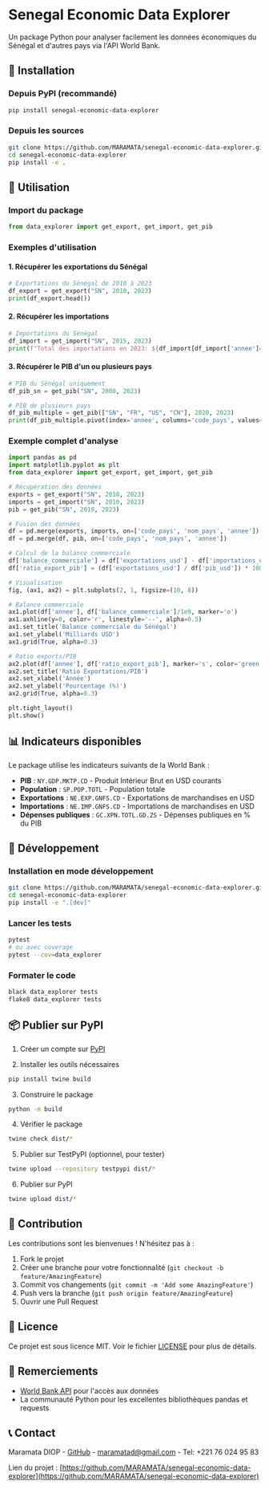 # Senegal Economic Data Explorer

Un package Python pour analyser facilement les données économiques du Sénégal et d'autres pays via l'API World Bank.

## 🚀 Installation

### Depuis PyPI (recommandé)
```bash
pip install senegal-economic-data-explorer
```

### Depuis les sources
```bash
git clone https://github.com/MARAMATA/senegal-economic-data-explorer.git
cd senegal-economic-data-explorer
pip install -e .
```

## 📖 Utilisation

### Import du package
```python
from data_explorer import get_export, get_import, get_pib
```

### Exemples d'utilisation

#### 1. Récupérer les exportations du Sénégal
```python
# Exportations du Sénégal de 2010 à 2023
df_export = get_export("SN", 2010, 2023)
print(df_export.head())
```

#### 2. Récupérer les importations
```python
# Importations du Sénégal
df_import = get_import("SN", 2015, 2023)
print(f"Total des importations en 2023: ${df_import[df_import['annee']==2023]['importations_usd'].values[0]:,.0f}")
```

#### 3. Récupérer le PIB d'un ou plusieurs pays
```python
# PIB du Sénégal uniquement
df_pib_sn = get_pib("SN", 2000, 2023)

# PIB de plusieurs pays
df_pib_multiple = get_pib(["SN", "FR", "US", "CN"], 2020, 2023)
print(df_pib_multiple.pivot(index='annee', columns='code_pays', values='pib_usd'))
```

### Exemple complet d'analyse
```python
import pandas as pd
import matplotlib.pyplot as plt
from data_explorer import get_export, get_import, get_pib

# Récupération des données
exports = get_export("SN", 2010, 2023)
imports = get_import("SN", 2010, 2023)
pib = get_pib("SN", 2010, 2023)

# Fusion des données
df = pd.merge(exports, imports, on=['code_pays', 'nom_pays', 'annee'])
df = pd.merge(df, pib, on=['code_pays', 'nom_pays', 'annee'])

# Calcul de la balance commerciale
df['balance_commerciale'] = df['exportations_usd'] - df['importations_usd']
df['ratio_export_pib'] = (df['exportations_usd'] / df['pib_usd']) * 100

# Visualisation
fig, (ax1, ax2) = plt.subplots(2, 1, figsize=(10, 8))

# Balance commerciale
ax1.plot(df['annee'], df['balance_commerciale']/1e9, marker='o')
ax1.axhline(y=0, color='r', linestyle='--', alpha=0.5)
ax1.set_title('Balance commerciale du Sénégal')
ax1.set_ylabel('Milliards USD')
ax1.grid(True, alpha=0.3)

# Ratio exports/PIB
ax2.plot(df['annee'], df['ratio_export_pib'], marker='s', color='green')
ax2.set_title('Ratio Exportations/PIB')
ax2.set_xlabel('Année')
ax2.set_ylabel('Pourcentage (%)')
ax2.grid(True, alpha=0.3)

plt.tight_layout()
plt.show()
```

## 📊 Indicateurs disponibles

Le package utilise les indicateurs suivants de la World Bank :

- **PIB** : `NY.GDP.MKTP.CD` - Produit Intérieur Brut en USD courants
- **Population** : `SP.POP.TOTL` - Population totale
- **Exportations** : `NE.EXP.GNFS.CD` - Exportations de marchandises en USD
- **Importations** : `NE.IMP.GNFS.CD` - Importations de marchandises en USD
- **Dépenses publiques** : `GC.XPN.TOTL.GD.ZS` - Dépenses publiques en % du PIB

## 🔧 Développement

### Installation en mode développement
```bash
git clone https://github.com/MARAMATA/senegal-economic-data-explorer.git
cd senegal-economic-data-explorer
pip install -e ".[dev]"
```

### Lancer les tests
```bash
pytest
# ou avec coverage
pytest --cov=data_explorer
```

### Formater le code
```bash
black data_explorer tests
flake8 data_explorer tests
```

## 📦 Publier sur PyPI

1. Créer un compte sur [PyPI](https://pypi.org/account/register/)

2. Installer les outils nécessaires
```bash
pip install twine build
```

3. Construire le package
```bash
python -m build
```

4. Vérifier le package
```bash
twine check dist/*
```

5. Publier sur TestPyPI (optionnel, pour tester)
```bash
twine upload --repository testpypi dist/*
```

6. Publier sur PyPI
```bash
twine upload dist/*
```

## 🤝 Contribution

Les contributions sont les bienvenues ! N'hésitez pas à :

1. Fork le projet
2. Créer une branche pour votre fonctionnalité (`git checkout -b feature/AmazingFeature`)
3. Commit vos changements (`git commit -m 'Add some AmazingFeature'`)
4. Push vers la branche (`git push origin feature/AmazingFeature`)
5. Ouvrir une Pull Request

## 📝 Licence

Ce projet est sous licence MIT. Voir le fichier [LICENSE](LICENSE) pour plus de détails.

## 🙏 Remerciements

- [World Bank API](https://datahelpdesk.worldbank.org/knowledgebase/articles/889392-about-the-indicators-api-documentation) pour l'accès aux données
- La communauté Python pour les excellentes bibliothèques pandas et requests

## 📞 Contact

Maramata DIOP - [GitHub](https://github.com/MARAMATA) - maramatad@gmail.com - Tel: +221 76 024 95 83

Lien du projet : [https://github.com/MARAMATA/senegal-economic-data-explorer](https://github.com/MARAMATA/senegal-economic-data-explorer)
